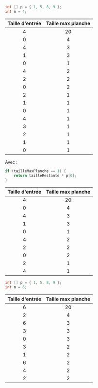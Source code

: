 ```java
int [] p = { 1, 5, 8, 9 };
int n = 4;
```

| Taille d'entrée | Taille max planche |
|:---------------:|:------------------:|
|        4        |         20         |
|        0        |         4          |
|        4        |         3          |
|        1        |         3          |
|        0        |         1          |
|        4        |         2          |
|        2        |         2          |
|        0        |         2          |
|        2        |         1          |
|        1        |         1          |
|        0        |         1          |
|        4        |         1          |
|        3        |         1          |
|        2        |         1          |
|        1        |         1          |
|        0        |         1          |


Avec :
```java 
if (tailleMaxPlanche == 1) {
    return tailleRestante * p[0];
}
```

| Taille d'entrée | Taille max planche |
|:---------------:|:------------------:|
|        4        |         20         |
|        0        |         4          |
|        4        |         3          |
|        1        |         3          |
|        0        |         1          |
|        4        |         2          |
|        2        |         2          |
|        0        |         2          |
|        2        |         1          |
|        4        |         1          |


```java
int [] p = { 1, 5, 8, 9 };
int n = 6;
```

| Taille d'entrée | Taille max planche |
|:---------------:|:------------------:|
|        6        |         20         |
|        2        |         4          |
|        6        |         3          |
|        3        |         3          |
|        0        |         3          |
|        3        |         2          |
|        1        |         2          |
|        6        |         2          |
|        4        |         2          |
|        2        |         2          |

